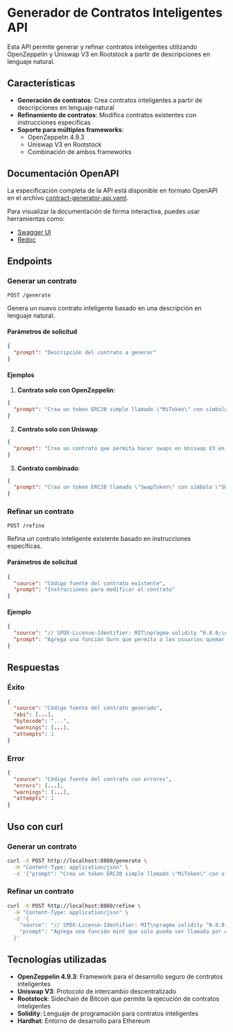 # Generador de Contratos Inteligentes API

Esta API permite generar y refinar contratos inteligentes utilizando OpenZeppelin y Uniswap V3 en Rootstock a partir de descripciones en lenguaje natural.

## Características

- **Generación de contratos**: Crea contratos inteligentes a partir de descripciones en lenguaje natural
- **Refinamiento de contratos**: Modifica contratos existentes con instrucciones específicas
- **Soporte para múltiples frameworks**:
  - OpenZeppelin 4.9.3
  - Uniswap V3 en Rootstock
  - Combinación de ambos frameworks

## Documentación OpenAPI

La especificación completa de la API está disponible en formato OpenAPI en el archivo [contract-generator-api.yaml](./contract-generator-api.yaml).

Para visualizar la documentación de forma interactiva, puedes usar herramientas como:
- [Swagger UI](https://swagger.io/tools/swagger-ui/)
- [Redoc](https://redocly.github.io/redoc/)

## Endpoints

### Generar un contrato

```
POST /generate
```

Genera un nuevo contrato inteligente basado en una descripción en lenguaje natural.

#### Parámetros de solicitud

```json
{
  "prompt": "Descripción del contrato a generar"
}
```

#### Ejemplos

1. **Contrato solo con OpenZeppelin**:

```json
{
  "prompt": "Crea un token ERC20 simple llamado \"MiToken\" con símbolo \"MTK\" y 18 decimales. Debe tener una función de mint que solo pueda ser llamada por el owner."
}
```

2. **Contrato solo con Uniswap**:

```json
{
  "prompt": "Crea un contrato que permita hacer swaps en Uniswap V3 en Rootstock. Debe tener una función para hacer swap de tokens exactos por la máxima cantidad posible de otro token."
}
```

3. **Contrato combinado**:

```json
{
  "prompt": "Crea un token ERC20 llamado \"SwapToken\" con símbolo \"SWT\" y 18 decimales que también tenga una función para hacer swaps directamente con Uniswap V3 en Rootstock. El token debe permitir a los usuarios intercambiar sus tokens por otros tokens usando Uniswap."
}
```

### Refinar un contrato

```
POST /refine
```

Refina un contrato inteligente existente basado en instrucciones específicas.

#### Parámetros de solicitud

```json
{
  "source": "Código fuente del contrato existente",
  "prompt": "Instrucciones para modificar el contrato"
}
```

#### Ejemplo

```json
{
  "source": "// SPDX-License-Identifier: MIT\npragma solidity ^0.8.0;\n\nimport \"@openzeppelin/contracts/token/ERC20/ERC20.sol\";\nimport \"@openzeppelin/contracts/access/Ownable.sol\";\n\ncontract MiToken is ERC20, Ownable {\n    constructor() ERC20(\"MiToken\", \"MTK\") {}\n\n    function mint(address to, uint256 amount) public onlyOwner {\n        _mint(to, amount);\n    }\n}",
  "prompt": "Agrega una función burn que permita a los usuarios quemar sus propios tokens."
}
```

## Respuestas

### Éxito

```json
{
  "source": "Código fuente del contrato generado",
  "abi": [...],
  "bytecode": "...",
  "warnings": [...],
  "attempts": 1
}
```

### Error

```json
{
  "source": "Código fuente del contrato con errores",
  "errors": [...],
  "warnings": [...],
  "attempts": 1
}
```

## Uso con curl

### Generar un contrato

```bash
curl -X POST http://localhost:8080/generate \
  -H "Content-Type: application/json" \
  -d '{"prompt": "Crea un token ERC20 simple llamado \"MiToken\" con símbolo \"MTK\" y 18 decimales."}'
```

### Refinar un contrato

```bash
curl -X POST http://localhost:8080/refine \
  -H "Content-Type: application/json" \
  -d '{
    "source": "// SPDX-License-Identifier: MIT\npragma solidity ^0.8.0;\n\nimport \"@openzeppelin/contracts/token/ERC20/ERC20.sol\";\n\ncontract MiToken is ERC20 {\n    constructor() ERC20(\"MiToken\", \"MTK\") {}\n}",
    "prompt": "Agrega una función mint que solo pueda ser llamada por el owner."
  }'
```

## Tecnologías utilizadas

- **OpenZeppelin 4.9.3**: Framework para el desarrollo seguro de contratos inteligentes
- **Uniswap V3**: Protocolo de intercambio descentralizado
- **Rootstock**: Sidechain de Bitcoin que permite la ejecución de contratos inteligentes
- **Solidity**: Lenguaje de programación para contratos inteligentes
- **Hardhat**: Entorno de desarrollo para Ethereum
